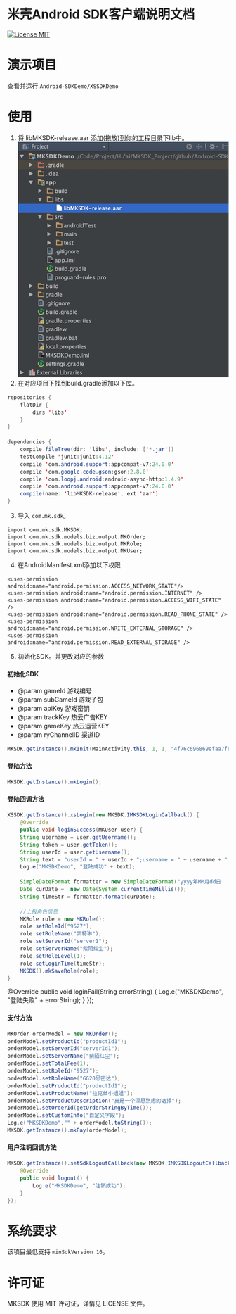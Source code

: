 # 米壳Android SDK客户端说明文档
[![License MIT](https://img.shields.io/badge/license-MIT-green.svg?style=flat)](https://raw.githubusercontent.com/mikegame/Android-SDKDemo/master/LICENSE)&nbsp;



演示项目
==============
查看并运行 `Android-SDKDemo/XSSDKDemo`


使用
==============



1. 将 libMKSDK-release.aar 添加(拖放)到你的工程目录下lib中。
<img src="https://github.com/mikegame/Android-SDKDemo/blob/master/Snapshots/Framework.png"><br/>
2. 在对应项目下找到build.gradle添加以下库。<br/>
   
```java
repositories {
    flatDir {
        dirs 'libs'
    }
}

dependencies {
    compile fileTree(dir: 'libs', include: ['*.jar'])
    testCompile 'junit:junit:4.12'
    compile 'com.android.support:appcompat-v7:24.0.0'
    compile 'com.google.code.gson:gson:2.8.0'
    compile 'com.loopj.android:android-async-http:1.4.9'
    compile 'com.android.support:appcompat-v7:24.0.0'
    compile(name: 'libMKSDK-release', ext:'aar')
}
```


3. 导入 `com.mk.sdk`。
```
import com.mk.sdk.MKSDK;
import com.mk.sdk.models.biz.output.MKOrder;
import com.mk.sdk.models.biz.output.MKRole;
import com.mk.sdk.models.biz.output.MKUser;
```

4. 在AndroidManifest.xml添加以下权限
```
<uses-permission android:name="android.permission.ACCESS_NETWORK_STATE"/>
<uses-permission android:name="android.permission.INTERNET" />
<uses-permission android:name="android.permission.ACCESS_WIFI_STATE" />
<uses-permission android:name="android.permission.READ_PHONE_STATE" />
<uses-permission android:name="android.permission.WRITE_EXTERNAL_STORAGE" />
<uses-permission android:name="android.permission.READ_EXTERNAL_STORAGE" />
```

5. 初始化SDK。并更改对应的参数

#### 初始化SDK
 *  @param gameId    游戏编号
 *  @param subGameId 游戏子包
 *  @param apiKey 游戏密钥
 *  @param trackKey 热云广告KEY
 *  @param gameKey  热云运营KEY
 *  @param ryChannelID 渠道ID
```java
MKSDK.getInstance().mkInit(MainActivity.this, 1, 1, "4f76c696869efaa7f84afe5a2d0de332","34660a3af6de7c737d51356d21814396", "0588d0cc6e180a5c1c34bd09526f2c03", "unknown");
```

#### 登陆方法

```java
MKSDK.getInstance().mkLogin();
```

#### 登陆回调方法

```java
XSSDK.getInstance().xsLogin(new MKSDK.IMKSDKLoginCallback() {
    @Override
    public void loginSuccess(MKUser user) {
    String username = user.getUsername();
    String token = user.getToken();
    String userId = user.getUsername();
    String text = "userId = " + userId + ";username = " + username + ";token = " + token;
    Log.e("MKSDKDemo", "登陆成功" + text);

    SimpleDateFormat formatter = new SimpleDateFormat("yyyy年MM月dd日   HH:mm:ss");
    Date curDate =  new Date(System.currentTimeMillis());
    String timeStr = formatter.format(curDate);

    //上报角色信息
    MKRole role = new MKRole();
    role.setRoleId("9527");
    role.setRoleName("凯特琳");
    role.setServerId("server1");
    role.setServerName("紫陌红尘");
    role.setRoleLevel(1);
    role.setLoginTime(timeStr);
    MKSDK().mkSaveRole(role);
}
```

@Override
public void loginFail(String errorString) {
Log.e("MKSDKDemo", "登陆失败" + errorString);
}
});

#### 支付方法

```java
MKOrder orderModel = new MKOrder();
orderModel.setProductId("productId1");
orderModel.setServerId("serverId1");
orderModel.setServerName("紫陌红尘");
orderModel.setTotalFee(1);
orderModel.setRoleId("9527");
orderModel.setRoleName("GG20思密达");
orderModel.setProductId("productId1");
orderModel.setProductName("拉克丝小姐姐");
orderModel.setProductDescription("真是一个深思熟虑的选择");
orderModel.setOrderId(getOrderStringByTime());
orderModel.setCustomInfo("自定义字段");
Log.e("MKSDKDemo","" + orderModel.toString());
MKSDK.getInstance().mkPay(orderModel);
```


#### 用户注销回调方法

```java
MKSDK.getInstance().setSdkLogoutCallback(new MKSDK.IMKSDKLogoutCallback() {
    @Override
    public void logout() {
        Log.e("MKSDKDemo", "注销成功");
    }
});
```





系统要求
==============
该项目最低支持 `minSdkVersion 16`。



许可证
==============
MKSDK 使用 MIT 许可证，详情见 LICENSE 文件。
